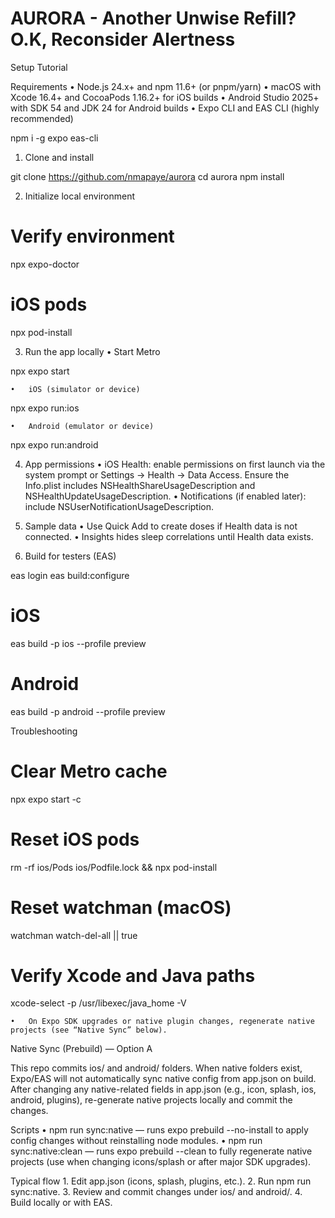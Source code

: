# AURORA - Another Unwise Refill? O.K, Reconsider Alertness

Setup Tutorial

Requirements
	•	Node.js 24.x+ and npm 11.6+ (or pnpm/yarn)
	•	macOS with Xcode 16.4+ and CocoaPods 1.16.2+ for iOS builds
	•	Android Studio 2025+ with SDK 54 and JDK 24 for Android builds
	•	Expo CLI and EAS CLI (highly recommended)

npm i -g expo eas-cli

1) Clone and install

git clone https://github.com/nmapaye/aurora
cd aurora
npm install

2) Initialize local environment

# Verify environment
npx expo-doctor

# iOS pods
npx pod-install

3) Run the app locally
	•	Start Metro

npx expo start


	•	iOS (simulator or device)

npx expo run:ios


	•	Android (emulator or device)

npx expo run:android



4) App permissions
	•	iOS Health: enable permissions on first launch via the system prompt or Settings → Health → Data Access.
Ensure the Info.plist includes NSHealthShareUsageDescription and NSHealthUpdateUsageDescription.
	•	Notifications (if enabled later): include NSUserNotificationUsageDescription.

5) Sample data
	•	Use Quick Add to create doses if Health data is not connected.
	•	Insights hides sleep correlations until Health data exists.

6) Build for testers (EAS)

eas login
eas build:configure

# iOS
eas build -p ios --profile preview

# Android
eas build -p android --profile preview

Troubleshooting

# Clear Metro cache
npx expo start -c

# Reset iOS pods
rm -rf ios/Pods ios/Podfile.lock && npx pod-install

# Reset watchman (macOS)
watchman watch-del-all || true

# Verify Xcode and Java paths
xcode-select -p
/usr/libexec/java_home -V

	•	On Expo SDK upgrades or native plugin changes, regenerate native projects (see “Native Sync” below).

Native Sync (Prebuild) — Option A

This repo commits ios/ and android/ folders. When native folders exist, Expo/EAS will not automatically sync native config from app.json on build. After changing any native-related fields in app.json (e.g., icon, splash, ios, android, plugins), re-generate native projects locally and commit the changes.

Scripts
	•	npm run sync:native — runs expo prebuild --no-install to apply config changes without reinstalling node modules.
	•	npm run sync:native:clean — runs expo prebuild --clean to fully regenerate native projects (use when changing icons/splash or after major SDK upgrades).

Typical flow
	1.	Edit app.json (icons, splash, plugins, etc.).
	2.	Run npm run sync:native.
	3.	Review and commit changes under ios/ and android/.
	4.	Build locally or with EAS.
